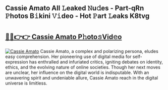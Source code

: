 ## Cassie Amato All 𝙻eaked 𝙽u𝚍es - Part-qRn 𝙿hotos B𝚒kini 𝚅𝚒deo - Hot 𝙿art 𝙻eaks K8tvg

# <h2><a href="http://ld20kmm.urlbe.top/?page=Cassie+Amato">🔗🔗👉👉 Cassie Amato P𝚑oto𝚜Vid𝚎o</a></h2>

[![Cassie Amato](https://i.imgur.com/eBuTRDB.gif)](http://ld20kmm.urlbe.top/?page=Cassie+Amato)
Cassie Amato, a complex and polarizing persona, eludes easy comprehension. Her pioneering use of digital media for self-expression has enthralled and infuriated critics, igniting debates on identity, ethics, and the evolving nature of online societies. Though her next moves are unclear, her influence on the digital world is indisputable. With an unwavering spirit and undeniable allure, Cassie Amato reach in the digital universe is limitless.
